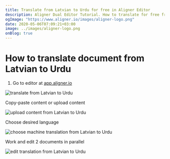 ```yaml
---
title: Translate from Latvian to Urdu for free in Aligner Editor
description: Aligner Dual Editor Tutorial. How to translate for free from Latvian to Urdu. Aligner is multilingual document management platform. 
ogImage: "https://www.aligner.io/images/aligner-logo.png"
date: 2020-05-06T07:09:21+03:00
image: ../images/aligner-logo.png
onBlog: true
---
```


# How to translate document from Latvian to Urdu

1. Go to editor at [app.aligner.io](https://app.aligner.io "Aligner App web page")

![translate from Latvian to Urdu](../aligner-blank-editor.png "translate from Latvian to Urdu")

Copy-paste content or upload content

![upload content from Latvian to Urdu](../aligner-uploaded-document.png "upload content from Latvian to Urdu")

Choose desired language

![choose machine translation from Latvian to Urdu](../aligner-language-dropdown.png "choose machine translation from Latvian to Urdu")

Work and edit 2 documents in parallel

![edit translation from Latvian to Urdu](../aligner-double-sitded-editor.png "edit translation from Latvian to Urdu")

